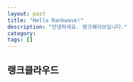 ```yaml
---
layout: post
title: "Hello Rankwave!"
description: "안녕하세요. 랭크웨이브입니다."
category: 
tags: []
---
```



## 랭크클라우드 